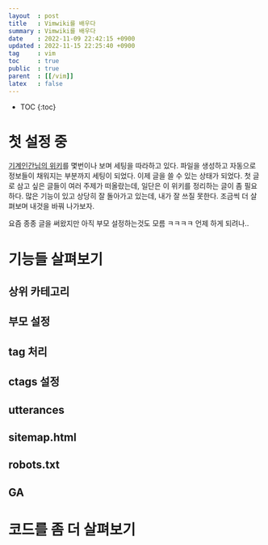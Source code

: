 ```yaml
---
layout  : post
title   : Vimwiki를 배우다
summary : Vimwiki를 배우다
date    : 2022-11-09 22:42:15 +0900
updated : 2022-11-15 22:25:40 +0900
tag     : vim
toc     : true
public  : true
parent  : [[/vim]]
latex   : false
---
```

* TOC
{:toc}

# 첫 설정 중
[기계인간님의 위키](https://johngrib.github.io/wiki/my-wiki/#%ED%8C%8C%EC%9D%BC-%EC%9D%B4%EB%A6%84%EC%9D%84-%EB%B3%80%EA%B2%BD%ED%95%9C%EB%8B%A4)를 몇번이나 보며 세팅을 따라하고 있다. 파일을 생성하고 자동으로 정보들이 채워지는 부분까지 세팅이 되었다. 이제 글을 쓸 수 있는 상태가 되었다. 첫 글로 삼고 싶은 글들이 여러 주제가 떠올랐는데, 일단은 이 위키를 정리하는 글이 좀 필요하다. 많은 기능이 있고 상당히 잘 돌아가고 있는데, 내가 잘 쓰질 못한다. 조금씩 더 살펴보며 내것을 바꿔 나가보자.

요즘 종종 글을 써왔지만 아직 부모 설정하는것도 모름 ㅋㅋㅋㅋ 언제 하게 되려나..

# 기능들 살펴보기
## 상위 카테고리
## 부모 설정
## tag 처리
## ctags 설정
## utterances
## sitemap.html
## robots.txt
## GA

# 코드를 좀 더 살펴보기
